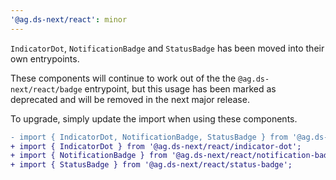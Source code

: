 ```yaml
---
'@ag.ds-next/react': minor
---
```


`IndicatorDot`, `NotificationBadge` and `StatusBadge` has been moved into their own entrypoints. 

These components will continue to work out of the the `@ag.ds-next/react/badge` entrypoint, but this usage has been marked as deprecated and will be removed in the next major release.

To upgrade, simply update the import when using these components.

```diff
- import { IndicatorDot, NotificationBadge, StatusBadge } from '@ag.ds-next/react/badge';
+ import { IndicatorDot } from '@ag.ds-next/react/indicator-dot';
+ import { NotificationBadge } from '@ag.ds-next/react/notification-badge';
+ import { StatusBadge } from '@ag.ds-next/react/status-badge';
```

